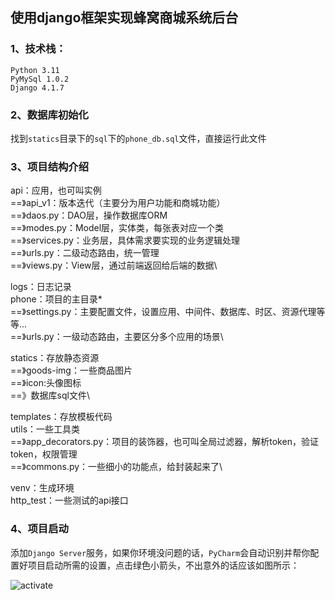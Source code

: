 ## 使用django框架实现蜂窝商城系统后台

### 1、技术栈：
    Python 3.11
    PyMySql 1.0.2
    Django 4.1.7

### 2、数据库初始化
找到`statics`目录下的`sql`下的`phone_db.sql`文件，直接运行此文件

### 3、项目结构介绍
api：应用，也可叫实例\
==》api_v1：版本迭代（主要分为用户功能和商城功能）\
==》daos.py：DAO层，操作数据库ORM\
==》modes.py：Model层，实体类，每张表对应一个类\
==》services.py：业务层，具体需求要实现的业务逻辑处理\
==》urls.py：二级动态路由，统一管理\
==》views.py：View层，通过前端返回给后端的数据\

logs：日志记录\
phone：项目的主目录*\
==》settings.py：主要配置文件，设置应用、中间件、数据库、时区、资源代理等等...\
==》urls.py：一级动态路由，主要区分多个应用的场景\

statics：存放静态资源\
==》goods-img：一些商品图片\
==》icon:头像图标\
==》数据库sql文件\

templates：存放模板代码\
utils：一些工具类\
==》app_decorators.py：项目的装饰器，也可叫全局过滤器，解析token，验证token，权限管理\
==》commons.py：一些细小的功能点，给封装起来了\

venv：生成环境\
http_test：一些测试的api接口

### 4、项目启动

添加`Django Server`服务，如果你环境没问题的话，`PyCharm`会自动识别并帮你配置好项目启动所需的设置，点击绿色小箭头，不出意外的话应该如图所示：

<img src="https://www.llhnp.com/usr/images/phone3_server/phone3_serever_activate.png" alt="activate"  />

